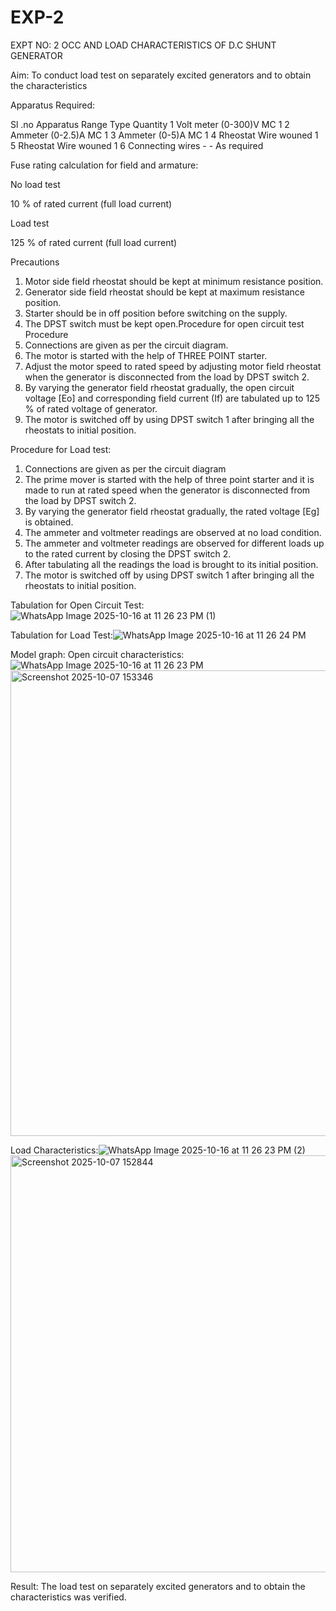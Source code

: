 # EXP-2
EXPT NO: 2 OCC AND LOAD CHARACTERISTICS OF D.C SHUNT GENERATOR

Aim:
To conduct load test on separately excited generators and to obtain the characteristics

Apparatus Required:

Sl .no	Apparatus	Range	Type	Quantity
1	Volt meter	(0-300)V	MC	1
2	Ammeter	(0-2.5)A	MC	1
3	Ammeter	(0-5)A	MC	1
4	Rheostat		Wire wouned	1
5	Rheostat		Wire wouned	1
6	Connecting wires	-	-	As required

Fuse rating calculation for field and armature:

No load test

10 % of rated current (full load current)

Load test

125 % of rated current (full load current)

Precautions

1.   Motor side field rheostat should be kept at minimum resistance position.
2.   Generator side field rheostat should be kept at maximum resistance position.
3.   Starter should be in off position before switching on the supply.
4.   The DPST switch must be kept open.Procedure for open circuit test
Procedure
1.   Connections are given as per the circuit diagram.
2.   The motor is started with the help of THREE POINT starter.
3.   Adjust the motor speed to rated speed by adjusting motor field rheostat when the generator is disconnected from the load by DPST switch 2.
4.   By  varying  the  generator  field  rheostat  gradually,  the  open  circuit  voltage  [Eo]  and corresponding field current (If) are tabulated up to 125 % of rated voltage of generator.
5.   The motor is switched off by using DPST switch 1 after bringing all the rheostats to initial position.

Procedure for Load test:

1.   Connections are given as per the circuit diagram
2.   The prime mover is started with the help of three point starter and it is made to run at rated speed when the generator is disconnected from the load by DPST switch 2.
3.   By varying the generator field rheostat gradually, the rated voltage [Eg] is obtained.
4.   The ammeter and voltmeter readings are observed at no load condition.
5.   The ammeter and voltmeter readings are observed for different loads up to the rated current by closing the DPST switch 2.
6.   After tabulating all the readings the load is brought to its initial position.
7.   The motor is switched off by using DPST switch 1 after bringing all the rheostats to initial position.

Tabulation for Open Circuit Test:![WhatsApp Image 2025-10-16 at 11 26 23 PM (1)](https://github.com/user-attachments/assets/fd3ecb59-4859-49a5-a6e8-0b22cecc4bc2)


Tabulation for Load Test:![WhatsApp Image 2025-10-16 at 11 26 24 PM](https://github.com/user-attachments/assets/12d8805e-a228-4960-badf-7430cf641729)


Model graph:
Open circuit characteristics:![WhatsApp Image 2025-10-16 at 11 26 23 PM](https://github.com/user-attachments/assets/5137b24a-17b1-4ee3-b94d-52cc89b6352b)
                             <img width="860" height="745" alt="Screenshot 2025-10-07 153346" src="https://github.com/user-attachments/assets/3c0e6799-000d-4005-b748-f259bfd2df4e" />



Load Characteristics:![WhatsApp Image 2025-10-16 at 11 26 23 PM (2)](https://github.com/user-attachments/assets/082e0bcf-c4be-44c5-a9e1-34cb7562ea62)
                     <img width="840" height="667" alt="Screenshot 2025-10-07 152844" src="https://github.com/user-attachments/assets/42887d79-934b-4182-8fec-9c2196ac494a" />


 
Result:
The load test on separately excited generators and to obtain the characteristics was verified.
